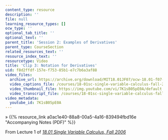 ```yaml
---
content_type: resource
description: ''
file: null
learning_resource_types: []
ocw_type: ''
optional_tab_title: ''
optional_text: ''
parent_title: 'Session 2: Examples of Derivatives'
parent_type: CourseSection
related_resources_text: ''
resource_index_text: ''
resourcetype: Video
title: 'Clip 3: Notation for Derivatives'
uid: f8d2ffdf-157e-f753-85b1-e7c7b6a3af88
video_files:
  archive_url: https://archive.org/download/MIT18.01JF07/ocw-18.01-f07-lec01_300k.mp4
  video_captions_file: /courses/18-01sc-single-variable-calculus-fall-2010/eb2649b3a097532fbdc8dc8374f88dc7_7K1sB05pE0A.vtt
  video_thumbnail_file: https://img.youtube.com/vi/7K1sB05pE0A/default.jpg
  video_transcript_file: /courses/18-01sc-single-variable-calculus-fall-2010/a5bc60fec959c1285892f48b721d1ced_7K1sB05pE0A.pdf
video_metadata:
  youtube_id: 7K1sB05pE0A
---
```


» {{% resource_link a0ac1e40-88a8-00a5-4a16-839494fbd16e "Accompanying Notes (PDF)" %}}

From Lecture 1 of [_18.01 Single Variable Calculus, Fall 2006_](/courses/18-01-single-variable-calculus-fall-2006/pages/video-lectures)